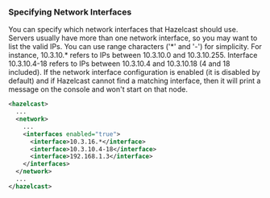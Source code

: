 

### Specifying Network Interfaces

You can specify which network interfaces that Hazelcast should use. Servers usually have more than one network interface, so you may want to list the valid IPs. You can use range characters ('\*' and '-') for simplicity. For instance, 10.3.10.\* refers to IPs between 10.3.10.0 and 10.3.10.255. Interface 10.3.10.4-18 refers to IPs between 10.3.10.4 and 10.3.10.18 (4 and 18 included). If the network interface configuration is enabled (it is disabled by default) and if Hazelcast cannot find a matching interface, then it will print a message on the console and won't start on that node.

```xml
<hazelcast>
  ...
  <network>
    ...
    <interfaces enabled="true">
      <interface>10.3.16.*</interface> 
      <interface>10.3.10.4-18</interface> 
      <interface>192.168.1.3</interface>         
    </interfaces>    
  </network>
  ...
</hazelcast> 
```
<br></br>